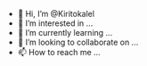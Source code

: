 - 👋 Hi, I’m @Kiritokalel
- 👀 I’m interested in ...
- 🌱 I’m currently learning ...
- 💞️ I’m looking to collaborate on ...
- 📫 How to reach me ...

<!---
Kiritokalel/Kiritokalel is a ✨ special ✨ repository because its `README.md` (this file) appears on your GitHub profile.
You can click the Preview link to take a look at your changes.
--->
